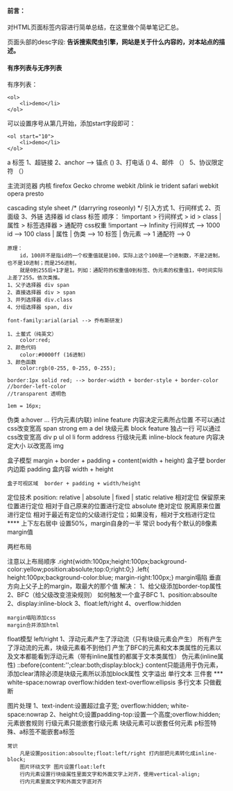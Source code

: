 #### 前言：

对HTML页面标签内容进行简单总结，在这里做个简单笔记汇总。

页面头部的desc字段: **告诉搜索爬虫引擎，网站是关于什么内容的，对本站点的描述。**


#### 有序列表与无序列表

有序列表：

```
<ol>
	<li>demo</li>
</ol>
```

可以设置序号从第几开始，添加start字段即可：

```
<ol start="10">
	<li>demo</li>
</ol>
```

<!--ol type="1" start="2">
	<li></li>
</ol-->

<!--ul type="disc/square/circle">
	<li></li>
</ul-->

a 标签
	1、超链接
	2、anchor --> 锚点 (<a href="#Id"></a>)
	3、打电话 (<a href="tel:130XXXXXXXX"></a>)
	4、邮件 （<a href="mailto:liu@xxx.com"></a>）
	5、协议限定符 （<a href="javascript:while(1){alert(1)}"></a>）

主流浏览器   内核
	firefox  Gecko
	chrome   webkit /blink
	ie       trident
	safari   webkit
	opera    presto

cascading style sheet
/* (darryring roseonly) */
引入方式
	1、行间样式
	2、页面级
	3、外链
选择器
	id
	class
	标签
顺序：
	!important > 行间样式 > id > class | 属性 > 标签选择器 > 通配符
css权重
	!important   --> Infinity
	行间样式	--> 1000
	id 	--> 100
	class | 属性 | 伪类	 --> 10
	标签 | 伪元素 --> 1
	通配符 -->  0
 	
 	原理：
		id，100并不是指id的一个权重值就是100，实际上这个100是一个进制数，不是2进制，也不是10进制；而是256进制，
		就是0到255后+1才是1。列如：通配符的权重值0到标签、伪元素的权重值1，中时间实际上差了255。依次类推。
	1、父子选择器 div span
	2、直接选择器 div > span
	3、并列选择器 div.class
	4、分组选择器 span, div

	font-family:arial(arial --> 乔布斯研发)

	1、土鳖式（纯英文）
		color:red;
	2、颜色代码
		color:#0000ff (16进制)
	3、颜色函数
		color:rgb(0-255, 0-255, 0-255);

	border:1px solid red; --> border-width + border-style + border-color
	//border-left-color
	//transparent 透明色

	1em = 16px;
伪类
	a:hover
	...
行内元素(内联) inline
	feature 内容决定元素所占位置
		不可以通过css改变宽高
	span strong em a del
块级元素 block
	feature 独占一行
		可以通过css改变宽高
	div p ul ol li form address
行级块元素 inline-block
	feature 内容决定大小
		以改宽高
	img
	<!--
		凡是带有inline的元素，都有文字特性 留白间距
		文本分隔符 元素与元素直接有空白间隔
	-->

盒子模型 margin + border + padding + content(width + height)
	盒子壁 border
	内边距 padding
	盒内容 width + height
	
	盒子可视区域  border + padding + width/height
定位技术
	position: relative | absolute | fixed | static
	relative 相对定位 保留原来位置进行定位 相对于自己原来的位置进行定位
	absolute 绝对定位 脱离原来位置进行定位 相对于最近有定位的父级进行定位；如果没有，相对于文档进行定位
	**** 上下左右居中 设置50%，margin自身的一半
常识
	body有个默认的8像素 margin值

两栏布局
	<div class="right"></div>
	<div class="left"></div>
	注意以上布局顺序
	.right{width:100px;height:100px;background-color:yellow;position:absolute;top:0;right:0;}
	.left{ height:100px;background-color:blue; margin-right:100px;}
margin塌陷
	垂直方向上父子上的margin，取最大的那个值
	解决：
		1、给父级添加border-top属性
		2、BFC（给父级改变渲染规则）
			如何触发一个盒子BFC
				1、position:absoulte
				2、display:inline-block
				3、float:left/right
				4、overflow:hidden

	margin塌陷添加css
	margin合并添加html
float模型
	left/right
	1、浮动元素产生了浮动流（只有块级元素会产生）
	所有产生了浮动流的元素，块级元素看不到他们
	产生了BFC的元素和文本类属性的元素以及文本都能看到浮动元素（带有inline属性的都属于文本类属性）
	<!-- 清除周边浮动在父级元素添加一个标签，设置使用clear:both 不推荐 -->
	伪元素(inline属性) ::before{content:'';clear:both;display:block;}
	content只能适用于伪元素，添加clear清除必须是块级元素所以添加block属性
文字溢出
	单行文本 三件套 *** white-space:nowrap overflow:hidden text-overflow:ellipsis
	多行文本 只做截断

图片处理
	1、text-indent:设置超过盒子宽; overflow:hidden; white-space:nowrap
	2、height:0;设置padding-top:设置一个高度;overflow:hidden;
元素嵌套规则
	行级元素只能嵌套行级元素
	块级元素可以嵌套任何元素 
	p标签特殊、a标签不能嵌套a标签

	常识
		凡是设置position:absoulte;float:left/right 打内部把元素转化成inline-block;
		图片环绕文字 图片设置float:left
		行内元素设置行块级属性里面文字和外面文字上对齐，使用vertical-align;
		行内元素里面文字和外面文字底对齐



